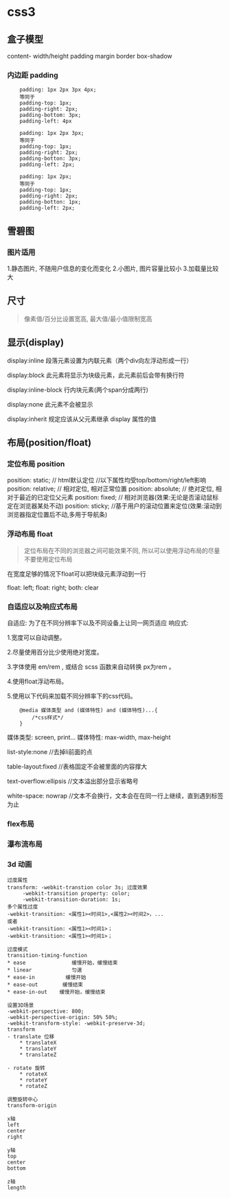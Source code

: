 # css3

## 盒子模型
  content- width/height
  padding
  margin
  border
  box-shadow

### 内边距 padding

```
    padding: 1px 2px 3px 4px;
    等同于
    padding-top: 1px;
    padding-right: 2px;
    padding-bottom: 3px;
    padding-left: 4px

    padding: 1px 2px 3px;
    等同于
    padding-top: 1px;
    padding-right: 2px;
    padding-botton: 3px;
    padding-left: 2px;

    padding: 1px 2px;
    等同于
    padding-top: 1px;
    padding-right: 2px;
    padding-botton: 1px;
    padding-left: 2px; 
```


## 雪碧图

### 图片适用

1.静态图片, 不随用户信息的变化而变化
2.小图片, 图片容量比较小
3.加载量比较大

## 尺寸

> 像素值/百分比设置宽高, 最大值/最小值限制宽高

## 显示(display)

display:inline 段落元素设置为内联元素（两个div向左浮动形成一行）

display:block 此元素将显示为块级元素，此元素前后会带有换行符

display:inline-block 行内块元素(两个span分成两行)

display:none 此元素不会被显示

display:inherit 规定应该从父元素继承 display 属性的值

## 布局(position/float)
    
### 定位布局 position

position: static;   // html默认定位
//以下属性均受top/bottom/right/left影响
position: relative; // 相对定位, 相对正常位置
position: absolute; // 绝对定位, 相对于最近的已定位父元素
position: fixed;    // 相对浏览器(效果:无论是否滚动鼠标定在浏览器某处不动)
position: sticky;   //基于用户的滚动位置来定位(效果:滚动到浏览器指定位置后不动,多用于导航条)

### 浮动布局 float

> 定位布局在不同的浏览器之间可能效果不同, 所以可以使用浮动布局的尽量不要使用定位布局

在宽度足够的情况下float可以把块级元素浮动到一行

float: left;
float: right;
both: clear

### 自适应以及响应式布局

自适应: 为了在不同分辨率下以及不同设备上让同一网页适应
响应式:

1.宽度可以自动调整。

2.尽量使用百分比少使用绝对宽度。

3.字体使用 em/rem , 或结合 scss 函数来自动转换 px为rem 。

4.使用float浮动布局。

5.使用以下代码来加载不同分辨率下的css代码。

```
    @media 媒体类型 and (媒体特性) and (媒体特性)...{
        /*css样式*/
    }
```
媒体类型: screen, print...      媒体特性: max-width, max-height

list-style:none //去掉li前面的点  

table-layout:fixed //表格固定不会被里面的内容撑大

text-overflow:ellipsis //文本溢出部分显示省略号

white-space: nowrap //文本不会换行，文本会在在同一行上继续，直到遇到标签为止

### flex布局

### 瀑布流布局

### 3d 动画

```
过度属性
transform: -webkit-transtion color 3s; 过度效果
	 -webkit-transition property: color;
	 -webkit-transition-duration: 1s;
多个属性过度
-webkit-transition: <属性1><时间1>,<属性2><时间2>，...
或者 
-webkit-transition: <属性1><时间1>；
-webkit-transition: <属性1><时间1>；

过度模式
transition-timing-function 
* ease               缓慢开始，缓慢结束
* linear             匀速
* ease-in          缓慢开始
* ease-out        缓慢结束
* ease-in-out    缓慢开始，缓慢结束

设置3D场景
-webkit-perspective: 800;
-webkit-perspective-origin: 50% 50%;
-webkit-transform-style: -webkit-preserve-3d;
transform
- translate 位移
	* translateX
	* translateY
	* translateZ

- rotate 旋转
	* rotateX
	* rotateY
	* rotateZ

调整旋转中心
transform-origin

x轴
left
center
right

y轴
top
center
bottom

z轴
length

```